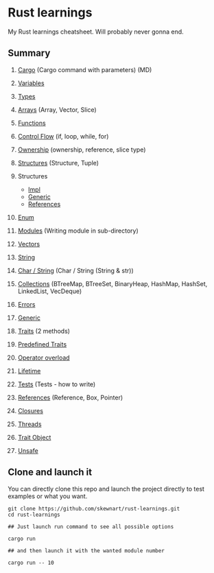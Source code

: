 # Rust learnings

My Rust learnings cheatsheet. Will probably never gonna end.

## Summary

1. [Cargo](https://github.com/Skewnart/rust-learnings/blob/main/src/cargo.md) (Cargo command with parameters) (MD)
2. [Variables](https://github.com/Skewnart/rust-learnings/blob/main/src/variable.rs)
3. [Types](https://github.com/Skewnart/rust-learnings/blob/main/src/types.rs)
4. [Arrays](https://github.com/Skewnart/rust-learnings/blob/main/src/arrays.rs) (Array, Vector, Slice)
5. [Functions](https://github.com/Skewnart/rust-learnings/blob/main/src/functions.rs)
6. [Control Flow](https://github.com/Skewnart/rust-learnings/blob/main/src/control_flow.rs) (if, loop, while, for)
7. [Ownership](https://github.com/Skewnart/rust-learnings/blob/main/src/ownership.rs) (ownership, reference, slice type)
8. [Structures](https://github.com/Skewnart/rust-learnings/blob/main/src/structures.rs) (Structure, Tuple)
9. Structures
      - [Impl](https://github.com/Skewnart/rust-learnings/blob/main/src/structures_impl.rs)
      - [Generic](https://github.com/Skewnart/rust-learnings/blob/main/src/structures_generic.rs)
      - [References](https://github.com/Skewnart/rust-learnings/blob/main/src/structures_references.rs)
10. [Enum](https://github.com/Skewnart/rust-learnings/blob/main/src/enumerations.rs)
11. [Modules](https://github.com/Skewnart/rust-learnings/blob/main/src/module/mod.rs) (Writing module in sub-directory)
12. [Vectors](https://github.com/Skewnart/rust-learnings/blob/main/src/vectors.rs)
13. [String](https://github.com/Skewnart/rust-learnings/blob/main/src/strings.rs)
14. [Char / String](https://github.com/Skewnart/rust-learnings/blob/main/src/char_string.rs) (Char / String (String & str))
15. [Collections](https://github.com/Skewnart/rust-learnings/blob/main/src/collections.rs) (BTreeMap, BTreeSet, BinaryHeap, HashMap, HashSet, LinkedList, VecDeque)
16. [Errors](https://github.com/Skewnart/rust-learnings/blob/main/src/errors.rs)
17. [Generic](https://github.com/Skewnart/rust-learnings/blob/main/src/generic.rs)
18. [Traits](https://github.com/Skewnart/rust-learnings/blob/main/src/traits/mod.rs) (2 methods)
19. [Predefined Traits](https://github.com/Skewnart/rust-learnings/blob/main/src/trait_predefined.rs)
20. [Operator overload](https://github.com/Skewnart/rust-learnings/blob/main/src/trait_operator_overload.rs)
21. [Lifetime](https://github.com/Skewnart/rust-learnings/blob/main/src/lifetime.rs)
22. [Tests](https://github.com/Skewnart/rust-learnings/blob/main/src/test.rs) (Tests - how to write)

23. [References](https://github.com/Skewnart/rust-learnings/blob/main/src/pointers.rs) (Reference, Box, Pointer)
24. [Closures](https://github.com/Skewnart/rust-learnings/blob/main/src/closures.rs)
25. [Threads](https://github.com/Skewnart/rust-learnings/blob/main/src/threads.rs)
26. [Trait Object](https://github.com/Skewnart/rust-learnings/blob/main/src/trait_object_dyn.rs)
27. [Unsafe](https://github.com/Skewnart/rust-learnings/blob/main/src/unsafe_code.rs)

## Clone and launch it

You can directly clone this repo and launch the project directly to test examples or what you want.

```
git clone https://github.com/skewnart/rust-learnings.git
cd rust-learnings

## Just launch run command to see all possible options

cargo run

## and then launch it with the wanted module number

cargo run -- 10
```
